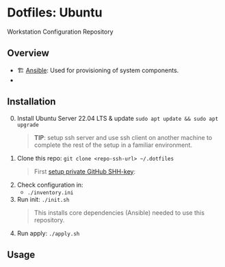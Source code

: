 # Dotfiles: Ubuntu
Workstation Configuration Repository

## Overview

- 🏗️ [Ansible](https://docs.ansible.com/ansible/latest/):
   Used for provisioning of system components.
- 

## Installation
0. Install Ubuntu Server 22.04 LTS & update `sudo apt update && sudo apt upgrade`
   > **TIP**: setup ssh server and use ssh client on another machine to complete the rest of the setup in a familiar environment.
1. Clone this repo: `git clone <repo-ssh-url> ~/.dotfiles`  
   > First [setup private GitHub SHH-key](https://docs.github.com/en/authentication/connecting-to-github-with-ssh/generating-a-new-ssh-key-and-adding-it-to-the-ssh-agent?platform=linux#generating-a-new-ssh-key):
2. Check configuration in:
   - `./inventory.ini`
3. Run init: `./init.sh`
   > This installs core dependencies (Ansible) needed to use this repository.
4. Run apply: `./apply.sh`

## Usage